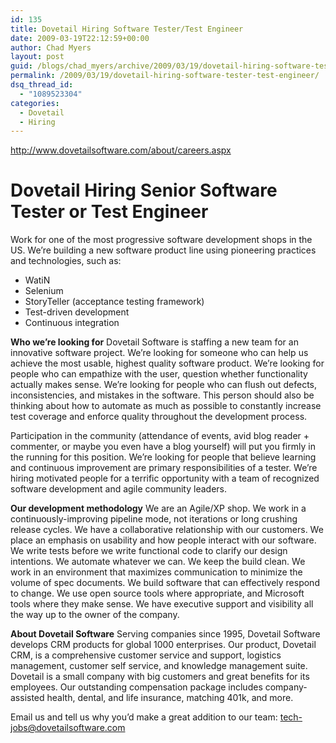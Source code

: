 ```yaml
---
id: 135
title: Dovetail Hiring Software Tester/Test Engineer
date: 2009-03-19T22:12:59+00:00
author: Chad Myers
layout: post
guid: /blogs/chad_myers/archive/2009/03/19/dovetail-hiring-software-tester-test-engineer.aspx
permalink: /2009/03/19/dovetail-hiring-software-tester-test-engineer/
dsq_thread_id:
  - "1089523304"
categories:
  - Dovetail
  - Hiring
---
```

<http://www.dovetailsoftware.com/about/careers.aspx>

# Dovetail Hiring Senior Software Tester or Test Engineer

Work for one of the most progressive software development shops in the US. We’re building a new software product line using pioneering practices and technologies, such as:

  * WatiN 
  * Selenium 
  * StoryTeller (acceptance testing framework) 
  * Test-driven development 
  * Continuous integration

**Who we’re looking for** Dovetail Software is staffing a new team for an innovative software project. We’re looking for someone who can help us achieve the most usable, highest quality software product. We&#8217;re looking for people who can empathize with the user, question whether functionality actually makes sense. We&#8217;re looking for people who can flush out defects, inconsistencies, and mistakes in the software. This person should also be thinking about how to automate as much as possible to constantly increase test coverage and enforce quality throughout the development process.

Participation in the community (attendance of events, avid blog reader + commenter, or maybe you even have a blog yourself) will put you firmly in the running for this position. We’re looking for people that believe learning and continuous improvement are primary responsibilities of a tester. We’re hiring motivated people for a terrific opportunity with a team of recognized software development and agile community leaders.

**Our development methodology** We are an Agile/XP shop. We work in a continuously-improving pipeline mode, not iterations or long crushing release cycles. We have a collaborative relationship with our customers. We place an emphasis on usability and how people interact with our software. We write tests before we write functional code to clarify our design intentions. We automate whatever we can. We keep the build clean. We work in an environment that maximizes communication to minimize the volume of spec documents. We build software that can effectively respond to change. We use open source tools where appropriate, and Microsoft tools where they make sense. We have executive support and visibility all the way up to the owner of the company.

**About Dovetail Software** Serving companies since 1995, Dovetail Software develops CRM products for global 1000 enterprises. Our product, Dovetail CRM, is a comprehensive customer service and support, logistics management, customer self service, and knowledge management suite. Dovetail is a small company with big customers and great benefits for its employees. Our outstanding compensation package includes company-assisted health, dental, and life insurance, matching 401k, and more.

Email us and tell us why you’d make a great addition to our team: <tech-jobs@dovetailsoftware.com>
